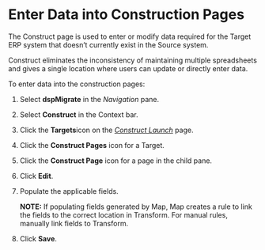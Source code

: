 # Enter Data into Construction Pages

The Construct page is used to enter or modify data required for the
Target ERP system that doesn’t currently exist in the Source system.

Construct eliminates the inconsistency of maintaining multiple
spreadsheets and gives a single location where users can update or
directly enter data. 

To enter data into the construction pages:

1.  Select **dspMigrate** in the
    <span style="font-style: italic;">Navigation</span> pane.

2.  Select **Construct** in the Context bar.

3.  Click the <span style="font-weight: bold;">Targets</span>icon on the
    *[Construct Launch](../Page_Desc/Construct_Launch.htm)* page.

4.  Click the <span style="font-weight: bold;">Construct Pages</span>
    icon for a Target.

5.  Click the <span style="font-weight: bold;">Construct Page</span>
    icon for a page in the child pane.

6.  Click **Edit**.

7.  Populate the applicable fields.
    
    **NOTE:** If populating fields generated by Map, Map creates a rule
    to link the fields to the correct location in Transform. For manual
    rules, manually link fields to Transform.

8.  Click **Save**.
